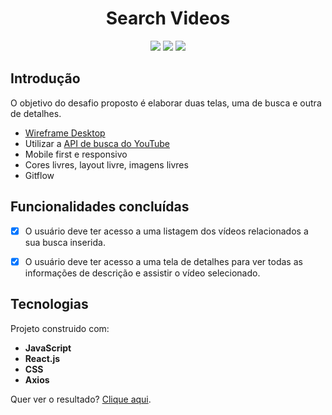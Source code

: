 <h1 align="center">Search Videos</h1>

<div align="center"><img src="https://img.shields.io/badge/-React.js-blue">  <img src="https://img.shields.io/badge/-Axios-red">  <img src="https://img.shields.io/badge/-CSS-blue"> </div>

## Introdução

O objetivo do desafio proposto é elaborar duas telas, uma de busca e outra de detalhes.

- [Wireframe Desktop](https://projects.invisionapp.com/share/TKNIYA2FH3M#/screens/384336637)
- Utilizar a [API de busca do YouTube](https://developers.google.com/youtube/v3/docs/search/list)
- Mobile first e responsivo
- Cores livres, layout livre, imagens livres
- Gitflow

## Funcionalidades concluídas

- [x] O usuário deve ter acesso a uma listagem dos vídeos relacionados a sua busca inserida.

- [x] O usuário deve ter acesso a uma tela de detalhes para ver todas as informações de descrição e assistir o vídeo selecionado.

## Tecnologias

Projeto construido com:

- **JavaScript**
- **React.js**
- **CSS**
- **Axios**

</div>

<p>Quer ver o resultado? <a href="api-search-videos.surge.sh" target="_blank">Clique aqui</a>.

